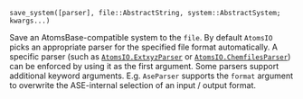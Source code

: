 ```
save_system([parser], file::AbstractString, system::AbstractSystem; kwargs...)
```

Save an AtomsBase-compatible system to the `file`. By default `AtomsIO` picks an appropriate parser for the specified file format automatically. A specific parser (such as [`AtomsIO.ExtxyzParser`](@ref) or [`AtomsIO.ChemfilesParser`](@ref)) can be enforced by using it as the first argument. Some parsers support additional keyword arguments. E.g. `AseParser` supports the `format` argument to overwrite the ASE-internal selection of an input / output format.
